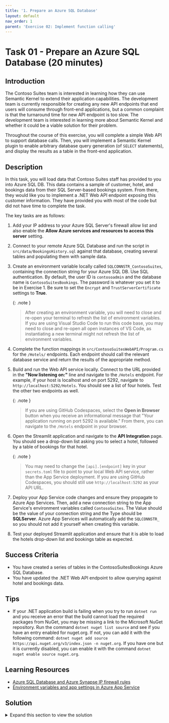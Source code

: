 ```yaml
---
title: '1. Prepare an Azure SQL Database'
layout: default
nav_order: 1
parent: 'Exercise 02: Implement function calling'
---
```


# Task 01 - Prepare an Azure SQL Database (20 minutes)

## Introduction

The Contoso Suites team is interested in learning how they can use Semantic Kernel to extend their application capabilities. The development team is currently responsible for creating any new API endpoints that end users will consume through front-end applications, but a common complaint is that the turnaround time for new API endpoint is too slow. The development team is interested in learning more about Semantic Kernel and whether it could be a viable solution for their problem.

Throughout the course of this exercise, you will complete a simple Web API to support database calls. Then, you will implement a Semantic Kernel plugin to enable arbitrary database query generation (of `SELECT` statements), and display the results as a table in the front-end application.

## Description

In this task, you will load data that Contoso Suites staff has provided to you into Azure SQL DB. This data contains a sample of customer, hotel, and bookings data from their SQL Server-based bookings system. From there, they would like you to implement a .NET Web API endpoint exposing this customer information. They have provided you with most of the code but did not have time to complete the task.

The key tasks are as follows:

1. Add your IP address to your Azure SQL Server's firewall allow list and also enable the **Allow Azure services and resources to access this server** setting.
2. Connect to your remote Azure SQL Database and run the script in `src/data/BookingsHistory.sql` against that database, creating several tables and populating them with sample data.
3. Create an environment variable locally called `SQLCONNSTR_ContosoSuites`, containing the connection string for your Azure SQL DB. Use SQL authentication. By default, the user ID is `contosoadmin` and the database name is `ContosoSuitesBookings`. The password is whatever you set it to be in Exercise 1. Be sure to set the `Encrypt` and `TrustServerCertificate` settings to **True**.

    {: .note }
    > After creating an environment variable, you will need to close and re-open your terminal to refresh the list of environment variables. If you are using Visual Studio Code to run this code base, you may need to close and re-open all open instances of VS Code, as instantiating a new terminal might not refresh the list of environment variables.

4. Complete the function mappings in `src/ContosoSuitesWebAPI/Program.cs` for the `/Hotels/` endpoints. Each endpoint should call the relevant database service and return the results of the appropriate method.
5. Build and run the Web API service locally. Connect to the URL provided in the **"Now listening on:"** line and navigate to the `/Hotels` endpoint. For example, if your host is localhost and on port 5292, navigate to `http://localhost:5292/Hotels`. You should see a list of four hotels. Test the other two endpoints as well.

    {: .note }
    > If you are using GitHub Codespaces, select the **Open in Browser** button when you receive an informational message that "Your application running on port 5292 is available." From there, you can navigate to the `/Hotels` endpoint in your browser.

6. Open the Streamlit application and navigate to the **API Integration** page. You should see a drop-down list asking you to select a hotel, followed by a table of bookings for that hotel.

    {: .note }
    > You may need to change the `[api].[endpoint]` key in your `secrets.toml` file to point to your local Web API service, rather than the App Service deployment. If you are using GitHub Codespaces, you should still use `http://localhost:5292` as your API URL.

7. Deploy your App Service code changes and ensure they propagate to Azure App Services. Then, add a new connection string to the App Service's environment variables called `ContosoSuites`. The Value should be the value of your connection string and the Type should be **SQLServer**. Azure App Services will automatically add the `SQLCONNSTR_` so you should not add it yourself when creating this variable.
8. Test your deployed Streamlit application and ensure that it is able to load the hotels drop-down list and bookings table as expected.

## Success Criteria

- You have created a series of tables in the ContosoSuitesBookings Azure SQL Database.
- You have updated the .NET Web API endpoint to allow querying against hotel and bookings data.

## Tips

- If your .NET application build is failing when you try to run `dotnet run` and you receive an error that the build cannot load the required packages from NuGet, you may be missing a link to the Microsoft NuGet repository. Run the command `dotnet nuget list source` and see if you have an entry enabled for nuget.org. If not, you can add it with the following command: `dotnet nuget add source https://api.nuget.org/v3/index.json -n nuget.org`. If you have one but it is currently disabled, you can enable it with the command `dotnet nuget enable source nuget.org`.

## Learning Resources

- [Azure SQL Database and Azure Synapse IP firewall rules](https://learn.microsoft.com/azure/azure-sql/database/firewall-configure?view=azuresql)
- [Environment variables and app settings in Azure App Service](https://learn.microsoft.com/azure/app-service/reference-app-settings?tabs=kudu%2Cdotnet)

## Solution

<details markdown="block">
<summary>Expand this section to view the solution</summary>

- To add your IP address to the Azure SQL Server's firewall allow list, first navigate to [the Azure portal](https://portal.azure.com). From there, find your resource group and select the **SQL server** service. In the **Security** menu on the left-hand side, choose the **Networking** option. Then, select the **Add your client IPv4 address** option in the **Firewall rules** heading. Select the **Allow Azure services and resources to access this server** checkbox and then select **Save** to save your changes.

    ![Allow your machine and Azure resources to connect to this Azure SQL Server.](../../media/Solution/0201_Networking.png)

- If you have a tool such as SQL Server Management Studio or Azure Data Studio already installed, you can connect to your Azure SQL Database via its endpoint--the server name in your SQL connection string. If you do not have a database tool installed, navigate to the **ContosoSuitesBookings** database in your resource group. Then, on the left-hand menu, select the **Query editor (preview)** menu option. Log in with your SQL user name (`contosoadmin` by default) and password. From there, you can paste the contents of `src/data/BookingsHistory.sql` to create the bookings history tables and load them with sample data.
- Create an environment variable locally, giving it the name `SQLCONNSTR_ContosoSuites`. There are several ways to create an environment variable, including `setx` in the Windows command shell, the `$env` variable in PowerShell, and the **Environment Variables** option in the **Advanced** tab of System Properties.

  To perform this in the GitHub Codespaces bash prompt, you can run the following commands:

  ```bash
  SQLCONNSTR_ContosoSuites='Server=tcp:{your server}.database.windows.net,1433;Initial Catalog=ContosoSuitesBookings;Persist Security Info=False;User ID=contosoadmin;Password={your_password};MultipleActiveResultSets=False;Encrypt=True;TrustServerCertificate=False;Connection Timeout=30;'
  export SQLCONNSTR_ContosoSuites
  ```

  {: .note }
  > You will not need to restart your Codespaces instance afterward, though your environment variable will only persist within the context of that terminal window, meaning if you open another terminal session, it will not have knowledge of your environment variable. If you wish to preserve this, you can also add the two commands to the end of your `~/.bashrc` file. That will ensure new terminal sessions also contain the environment variable.

  To perform this in PowerShell, you can run the following command:
  
  ```powershell
  $env:SQLCONNSTR_ContosoSuites = 'Server=tcp:{your server}.database.windows.net,1433;Initial Catalog=ContosoSuitesBookings;Persist Security Info=False;User ID=contosoadmin;Password={your_password};MultipleActiveResultSets=False;Encrypt=True;TrustServerCertificate=False;Connection Timeout=30;'
  ```
  
  Should you wish to create an environment variable using the System Properties user interface, it is possible to do this as well.
  
  ![Creating a new environment variable in Windows](../../media/Solution/0201_EnvironmentVariable.png)
  
  {: .note }
  > After creating an environment variable in Windows, you will need to close and re-open your terminal to refresh the list of environment variables. If you are using   Visual Studio Code to run this code base, you may need to close and re-open all open instances of VS Code, as instantiating a new terminal might not refresh the list of environment variables.
- The completed code for the three Hotels endpoints in `Program.cs` are as follows:

  ```csharp
  app.MapGet("/Hotels", async () => 
  {
      var hotels = await app.Services.GetRequiredService<IDatabaseService>().GetHotels();
      return hotels;
  })
      .WithName("GetHotels")
      .WithOpenApi();
  
  app.MapGet("/Hotels/{hotelId}/Bookings/", async (int hotelId) => 
  {
      var bookings = await app.Services.GetRequiredService<IDatabaseService>().GetBookingsForHotel(hotelId);
      return bookings;
  })
      .WithName("GetBookingsForHotel")
      .WithOpenApi();
  
  app.MapGet("/Hotels/{hotelId}/Bookings/{min_date}", async (int hotelId, DateTime min_date) => 
  {
      var bookings = await app.Services.GetRequiredService<IDatabaseService>().GetBookingsByHotelAndMinimumDate(hotelId, min_date);
      return bookings;
  })
      .WithName("GetRecentBookingsForHotel")
      .WithOpenApi();
  ```

- To run the .NET Web API application, navigate to the `src/ContosoSuitesWebAPI/` folder in your terminal. This terminal should have access to the `SQLCONNSTR_ContosoSuites` environment variable. Then, run the following commands to restore NuGet packages, build the project, and run the project.

    ```csharp
    dotnet restore
    dotnet build
    dotnet run
    ```

- In order to create an environment variable for your App Service, perform the following actions.
  - Navigate back to your resource group in the Azure Portal. Then, select the **App Service** named `{your_unique_id}-api`. In the **Settings** menu, choose the **Environment variables** option. Then, navigate to the **Connection strings** tab and select the **Add** button.

     ![Creating a new environment variable for an Azure App Service](../../media/Solution/0201_AddEnvironmentVariable1.png)

  - Enter `ContosoSuites` as the Name and then fill in your connection string for Value. For Type, select **SQLServer** from the drop-down. Then, select the **Save** button to save this environment variable.

     ![Filling in details for the new environment variable for an Azure App Service](../../media/Solution/0201_AddEnvironmentVariable2.png)

    After saving your changes, select the **Apply** button to finish saving the new connection string. This will restart your API service.

</details>
